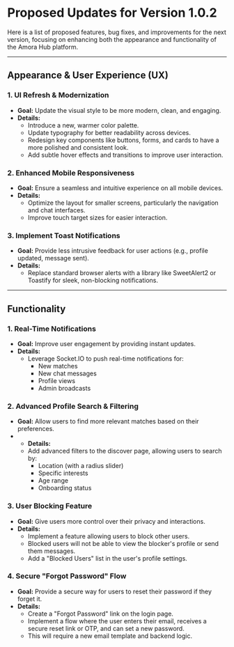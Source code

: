 # Proposed Updates for Version 1.0.2

Here is a list of proposed features, bug fixes, and improvements for the next version, focusing on enhancing both the appearance and functionality of the Amora Hub platform.

---

## **Appearance & User Experience (UX)**

### 1. **UI Refresh & Modernization**
-   **Goal:** Update the visual style to be more modern, clean, and engaging.
-   **Details:**
    -   Introduce a new, warmer color palette.
    -   Update typography for better readability across devices.
    -   Redesign key components like buttons, forms, and cards to have a more polished and consistent look.
    -   Add subtle hover effects and transitions to improve user interaction.

### 2. **Enhanced Mobile Responsiveness**
-   **Goal:** Ensure a seamless and intuitive experience on all mobile devices.
-   **Details:**
    -   Optimize the layout for smaller screens, particularly the navigation and chat interfaces.
    -   Improve touch target sizes for easier interaction.

### 3. **Implement Toast Notifications**
-   **Goal:** Provide less intrusive feedback for user actions (e.g., profile updated, message sent).
-   **Details:**
    -   Replace standard browser alerts with a library like SweetAlert2 or Toastify for sleek, non-blocking notifications.

---

## **Functionality**

### 1. **Real-Time Notifications**
-   **Goal:** Improve user engagement by providing instant updates.
-   **Details:**
    -   Leverage Socket.IO to push real-time notifications for:
        -   New matches
        -   New chat messages
        -   Profile views
        -   Admin broadcasts

### 2. **Advanced Profile Search & Filtering**
-   **Goal:** Allow users to find more relevant matches based on their preferences.
-   -   **Details:**
    -   Add advanced filters to the discover page, allowing users to search by:
        -   Location (with a radius slider)
        -   Specific interests
        -   Age range
        -   Onboarding status

### 3. **User Blocking Feature**
-   **Goal:** Give users more control over their privacy and interactions.
-   **Details:**
    -   Implement a feature allowing users to block other users.
    -   Blocked users will not be able to view the blocker's profile or send them messages.
    -   Add a "Blocked Users" list in the user's profile settings.

### 4. **Secure "Forgot Password" Flow**
-   **Goal:** Provide a secure way for users to reset their password if they forget it.
-   **Details:**
    -   Create a "Forgot Password" link on the login page.
    -   Implement a flow where the user enters their email, receives a secure reset link or OTP, and can set a new password.
    -   This will require a new email template and backend logic.
